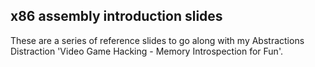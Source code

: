 ## x86 assembly introduction slides

These are a series of reference slides to go along with my Abstractions
Distraction 'Video Game Hacking - Memory Introspection for Fun'.
